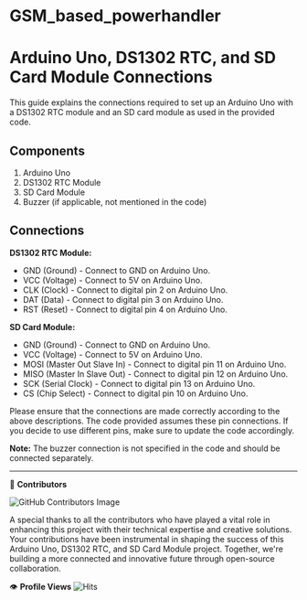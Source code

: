 # GSM_based_powerhandler
# Arduino Uno, DS1302 RTC, and SD Card Module Connections

This guide explains the connections required to set up an Arduino Uno with a DS1302 RTC module and an SD card module as used in the provided code.

## Components

1. Arduino Uno
2. DS1302 RTC Module
3. SD Card Module
4. Buzzer (if applicable, not mentioned in the code)

## Connections

**DS1302 RTC Module:**

- GND (Ground) - Connect to GND on Arduino Uno.
- VCC (Voltage) - Connect to 5V on Arduino Uno.
- CLK (Clock) - Connect to digital pin 2 on Arduino Uno.
- DAT (Data) - Connect to digital pin 3 on Arduino Uno.
- RST (Reset) - Connect to digital pin 4 on Arduino Uno.

**SD Card Module:**

- GND (Ground) - Connect to GND on Arduino Uno.
- VCC (Voltage) - Connect to 5V on Arduino Uno.
- MOSI (Master Out Slave In) - Connect to digital pin 11 on Arduino Uno.
- MISO (Master In Slave Out) - Connect to digital pin 12 on Arduino Uno.
- SCK (Serial Clock) - Connect to digital pin 13 on Arduino Uno.
- CS (Chip Select) - Connect to digital pin 10 on Arduino Uno.

Please ensure that the connections are made correctly according to the above descriptions. The code provided assumes these pin connections. If you decide to use different pins, make sure to update the code accordingly.

**Note:** The buzzer connection is not specified in the code and should be connected separately.

---

👥 **Contributors**

![GitHub Contributors Image](https://contrib.rocks/image?repo=Veolinan/GSM_based_powerhandler)

A special thanks to all the contributors who have played a vital role in enhancing this project with their technical expertise and creative solutions. Your contributions have been instrumental in shaping the success of this Arduino Uno, DS1302 RTC, and SD Card Module project. Together, we're building a more connected and innovative future through open-source collaboration.


👁️ **Profile Views**
![Hits](https://img.shields.io/github/traffic/views/Veolinan/GSM_based_powerhandler)


